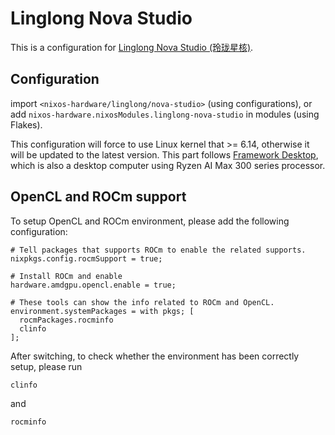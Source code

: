 # Linglong Nova Studio

This is a configuration for [Linglong Nova Studio (玲珑星核)](https://www.firstarpc.com/).

## Configuration

import `<nixos-hardware/linglong/nova-studio>` (using configurations), or add `nixos-hardware.nixosModules.linglong-nova-studio` in modules (using Flakes).

This configuration will force to use Linux kernel that >= 6.14, otherwise it will be updated to the latest version. This part follows [Framework Desktop](../../framework/desktop/amd-ai-max-300-series), which is also a desktop computer using Ryzen AI Max 300 series processor.

## OpenCL and ROCm support

To setup OpenCL and ROCm environment, please add the following configuration:

```
# Tell packages that supports ROCm to enable the related supports.
nixpkgs.config.rocmSupport = true;

# Install ROCm and enable
hardware.amdgpu.opencl.enable = true;

# These tools can show the info related to ROCm and OpenCL.
environment.systemPackages = with pkgs; [
  rocmPackages.rocminfo
  clinfo
];
```

After switching, to check whether the environment has been correctly setup, please run

```
clinfo
```

and

```
rocminfo
```
